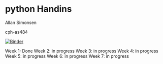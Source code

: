 # python Handins
Allan Simonsen

cph-as484

[![Binder](https://mybinder.org/badge_logo.svg)](https://mybinder.org/v2/gh/AllanSimonsen789/python_handins/master)

Week 1: Done
Week 2: in progress
Week 3: in progress
Week 4: in progress
Week 5: in progress
Week 6: in progress
Week 7: in progress
